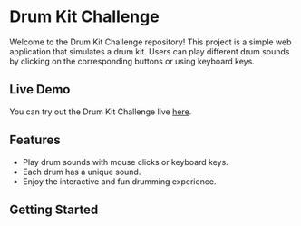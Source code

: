 # Drum Kit Challenge

Welcome to the Drum Kit Challenge repository! This project is a simple web application that simulates a drum kit. Users can play different drum sounds by clicking on the corresponding buttons or using keyboard keys.

## Live Demo

You can try out the Drum Kit Challenge live [here](https://your-username.github.io/your-repo-name/).

## Features

- Play drum sounds with mouse clicks or keyboard keys.
- Each drum has a unique sound.
- Enjoy the interactive and fun drumming experience.

## Getting Started
